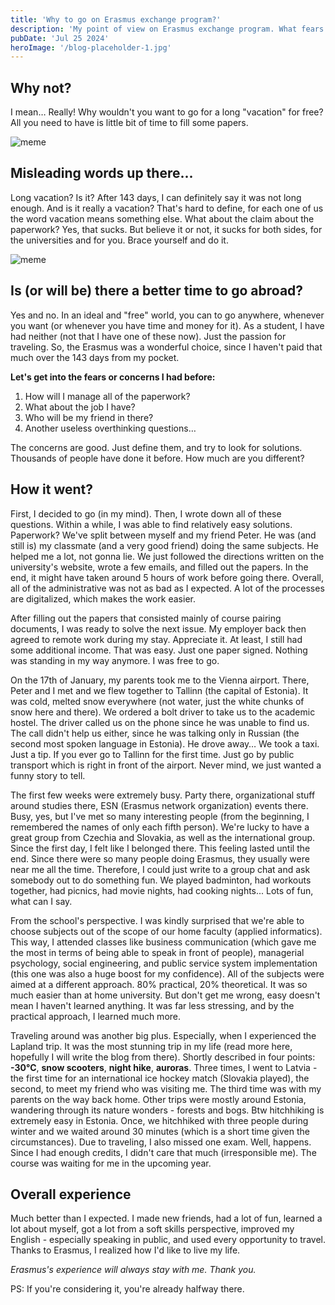 ```yaml
---
title: 'Why to go on Erasmus exchange program?'
description: 'My point of view on Erasmus exchange program. What fears and experiences I had while being there.'
pubDate: 'Jul 25 2024'
heroImage: '/blog-placeholder-1.jpg'
---
```


## Why not?
I mean… Really! Why wouldn't you want to go for a long "vacation" for free? All you need to have is little bit of time to fill some papers. 

![meme](/img/blog-erasmus/papers.webp)

## Misleading words up there...
Long vacation? Is it? After 143 days, I can definitely say it was not long enough. And is it really a vacation? That's hard to define, for each one of us the word vacation means something else. What about the claim about the paperwork? Yes, that sucks. But believe it or not, it sucks for both sides, for the universities and for you. Brace yourself and do it.

![meme](/img/blog-erasmus/brace-yourself.webp)

## Is (or will be) there a better time to go abroad?
Yes and no. In an ideal and "free" world, you can to go anywhere, whenever you want (or whenever you have time and money for it). As a student, I have had neither (not that I have one of these now). Just the passion for traveling. So, the Erasmus was a wonderful choice, since I haven't paid that much over the 143 days from my pocket. 

**Let's get into the fears or concerns I had before:**
1. How will I manage all of the paperwork?
2. What about the job I have?
3. Who will be my friend in there?
4. Another useless overthinking questions…

The concerns are good. Just define them, and try to look for solutions. Thousands of people have done it before. How much are you different? 

## How it went?

First, I decided to go (in my mind). Then, I wrote down all of these questions. Within a while, I was able to find relatively easy solutions. Paperwork? We've split between myself and my friend Peter. He was (and still is) my classmate (and a very good friend) doing the same subjects. He helped me a lot, not gonna lie. We just followed the directions written on the university's website, wrote a few emails, and filled out the papers. In the end, it might have taken around 5 hours of work before going there. Overall, all of the administrative was not as bad as I expected. A lot of the processes are digitalized, which makes the work easier. 

After filling out the papers that consisted mainly of course pairing documents, I was ready to solve the next issue. My employer back then agreed to remote work during my stay. Appreciate it. At least, I still had some additional income. That was easy. Just one paper signed. Nothing was standing in my way anymore. I was free to go. 

On the 17th of January, my parents took me to the Vienna airport. There, Peter and I met and we flew together to Tallinn (the capital of Estonia). It was cold, melted snow everywhere (not water, just the white chunks of snow here and there). We ordered a bolt driver to take us to the academic hostel. The driver called us on the phone since he was unable to find us. The call didn't help us either, since he was talking only in Russian (the second most spoken language in Estonia). He drove away… We took a taxi. Just a tip. If you ever go to Tallinn for the first time. Just go by public transport which is right in front of the airport. Never mind, we just wanted a funny story to tell. 

The first few weeks were extremely busy. Party there, organizational stuff around studies there, ESN (Erasmus network organization) events there. Busy, yes, but I've met so many interesting people (from the beginning, I remembered the names of only each fifth person). We're lucky to have a great group from Czechia and Slovakia, as well as the international group. Since the first day, I felt like I belonged there. This feeling lasted until the end. Since there were so many people doing Erasmus, they usually were near me all the time. Therefore, I could just write to a group chat and ask somebody out to do something fun. We played badminton, had workouts together, had picnics, had movie nights, had cooking nights... Lots of fun, what can I say.

From the school's perspective. I was kindly surprised that we're able to choose subjects out of the scope of our home faculty (applied informatics). This way, I attended classes like business communication (which gave me the most in terms of being able to speak in front of people), managerial psychology, social engineering, and public service system implementation (this one was also a huge boost for my confidence). All of the subjects were aimed at a different approach. 80% practical, 20% theoretical. It was so much easier than at home university. But don't get me wrong, easy doesn't mean I haven't learned anything. It was far less stressing, and by the practical approach, I learned much more.

Traveling around was another big plus. Especially, when I experienced the Lapland trip. It was the most stunning trip in my life (read more here, hopefully I will write the blog from there). Shortly described in four points: **-30&#176;C**, **snow scooters**, **night hike**, **auroras**. Three times, I went to Latvia - the first time for an international ice hockey match (Slovakia played), the second, to meet my friend who was visiting me. The third time was with my parents on the way back home. Other trips were mostly around Estonia, wandering through its nature wonders - forests and bogs. Btw hitchhiking is extremely easy in Estonia. Once, we hitchhiked with three people during winter and we waited around 30 minutes (which is a short time given the circumstances). Due to traveling, I also missed one exam. Well, happens. Since I had enough credits, I didn't care that much (irresponsible me). The course was waiting for me in the upcoming year.

## Overall experience
Much better than I expected. I made new friends, had a lot of fun, learned a lot about myself, got a lot from a soft skills perspective, improved my English - especially speaking in public, and used every opportunity to travel. Thanks to Erasmus, I  realized how I'd like to live my life. 

*Erasmus's experience will always stay with me. Thank you.*

PS: If you're considering it, you're already halfway there.
